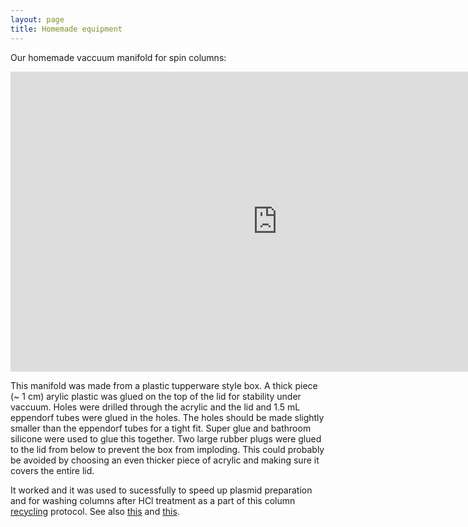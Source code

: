 ```yaml
---
layout: page
title: Homemade equipment
--- 
```


Our homemade vaccuum manifold for spin columns:

<iframe width="854" height="480" src="https://www.youtube.com/embed/g94FUCo0LtU?ecver=1" frameborder="0" allowfullscreen></iframe>

This manifold was made from a plastic tupperware style box. A thick piece (~ 1 cm) arylic plastic was glued on the top of the lid for 
stability under vaccuum. Holes were drilled through the acrylic and the lid and 1.5 mL eppendorf tubes were glued in the holes. The holes should be made slightly smaller than the eppendorf tubes for a tight fit. Super glue and bathroom silicone were used to glue this together. Two large rubber plugs were glued to the lid from below to prevent the box from imploding. This could probably be avoided by choosing an even thicker piece of acrylic and making sure it covers the entire lid.

It worked and it was used to sucessfully to speed up plasmid preparation and for washing columns after HCl treatment as a part of
this column [recycling](http://www.biotechniques.com/BiotechniquesJournal/2007/February/Regeneration-of-commercial-nucleic-acid-extraction-columns-without-the-risk-of-carryover-contamination/biotechniques-41235.html) protocol. See also [this](https://www.researchgate.net/post/What_is_the_easiest_way_to_regenerate_DNA_columns_used_for_plasmid_isolation_pcr_purification_or_gel_extraction_provided_by_different_companies)
and [this](http://bitesizebio.com/512/512/).


